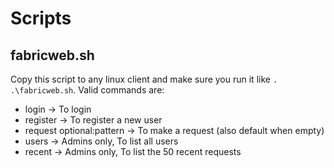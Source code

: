 # Scripts
## fabricweb.sh
Copy this script to any linux client and make sure you run it like `. .\fabricweb.sh`.
Valid commands are:
- login -> To login
- register -> To register a new user
- request optional:pattern -> To make a request (also default when empty)
- users -> Admins only, To list all users
- recent -> Admins only, To list the 50 recent requests
